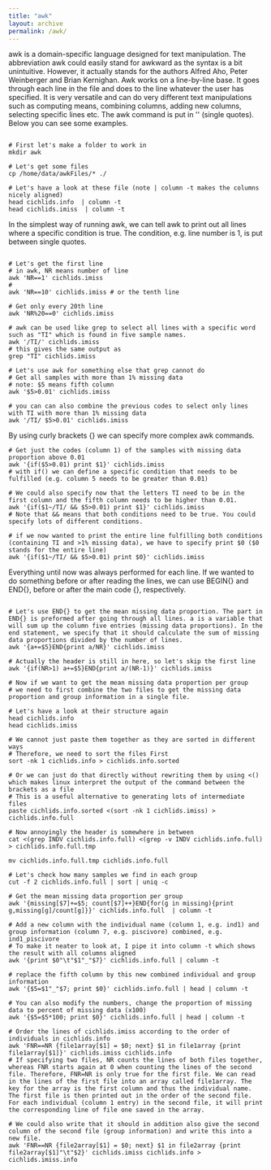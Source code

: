 ```yaml
---
title: "awk"
layout: archive
permalink: /awk/
---
```


awk is a domain-specific language designed for text manipulation. The abbreviation awk could easily stand for awkward as the syntax is a bit unintuitive. However, it actually stands for the authors Alfred Aho, Peter Weinberger and Brian Kernighan. Awk works on a line-by-line base. It goes through each line in the file and does to the line whatever the user has specified. It is very versatile and can do very different text manipulations such as computing means, combining columns, adding new columns, selecting specific lines etc. The awk command is put in '' (single quotes). Below you can see some examples.

```shell

# First let's make a folder to work in
mkdir awk

# Let's get some files
cp /home/data/awkFiles/* ./

# Let's have a look at these file (note | column -t makes the columns nicely aligned)
head cichlids.info  | column -t
head cichlids.imiss  | column -t
```

In the simplest way of running awk, we can tell awk to print out all lines where a specific condition is true. The condition, e.g. line number is 1, is put between single quotes.

```shell

# Let's get the first line
# in awk, NR means number of line
awk 'NR==1' cichlids.imiss
#
awk 'NR==10' cichlids.imiss # or the tenth line

# Get only every 20th line
awk 'NR%20==0' cichlids.imiss

# awk can be used like grep to select all lines with a specific word such as "TI" which is found in five sample names.
awk '/TI/' cichlids.imiss
# this gives the same output as
grep "TI" cichlids.imiss

# Let's use awk for something else that grep cannot do
# Get all samples with more than 1% missing data
# note: $5 means fifth column
awk '$5>0.01' cichlids.imiss

# you can can also combine the previous codes to select only lines with TI with more than 1% missing data
awk '/TI/ $5>0.01' cichlids.imiss

```

By using curly brackets {} we can specify more complex awk commands.

```shell
# Get just the codes (column 1) of the samples with missing data proportion above 0.01
awk '{if($5>0.01) print $1}' cichlids.imiss
# with if() we can define a specific condition that needs to be fulfilled (e.g. column 5 needs to be greater than 0.01)

# We could also specify now that the letters TI need to be in the first column and the fifth column needs to be higher than 0.01.
awk '{if($1~/TI/ && $5>0.01) print $1}' cichlids.imiss
# Note that && means that both conditions need to be true. You could specify lots of different conditions.

# if we now wanted to print the entire line fulfilling both conditions (containing TI and >1% missing data), we have to specify print $0 ($0 stands for the entire line)
awk '{if($1~/TI/ && $5>0.01) print $0}' cichlids.imiss

```
Everything until now was always performed for each line. If we wanted to do something before or after reading the lines, we can use BEGIN{} and END{}, before or after the main code {}, respectively.

```shell

# Let's use END{} to get the mean missing data proportion. The part in END{} is preformed after going through all lines. a is a variable that will sum up the column five entries (missing data proportions). In the end statement, we specify that it should calculate the sum of missing data proportions divided by the number of lines.
awk '{a+=$5}END{print a/NR}' cichlids.imiss

# Actually the header is still in here, so let's skip the first line
awk '{if(NR>1) a+=$5}END{print a/(NR-1)}' cichlids.imiss

# Now if we want to get the mean missing data proportion per group
# we need to first combine the two files to get the missing data proportion and group information in a single file.

# Let's have a look at their structure again
head cichlids.info
head cichlids.imiss

# We cannot just paste them together as they are sorted in different ways
# Therefore, we need to sort the files First
sort -nk 1 cichlids.info > cichlids.info.sorted

# Or we can just do that directly without rewriting them by using <() which makes linux interpret the output of the command between the brackets as a file
# This is a useful alternative to generating lots of intermediate files
paste cichlids.info.sorted <(sort -nk 1 cichlids.imiss) > cichlids.info.full

# Now annoyingly the header is somewhere in between
cat <(grep INDV cichlids.info.full) <(grep -v INDV cichlids.info.full) > cichlids.info.full.tmp

mv cichlids.info.full.tmp cichlids.info.full

# Let's check how many samples we find in each group
cut -f 2 cichlids.info.full | sort | uniq -c

# Get the mean missing data proportion per group
awk '{missing[$7]+=$5; count[$7]++}END{for(g in missing){print g,missing[g]/count[g]}}' cichlids.info.full  | column -t

# Add a new column with the individual name (column 1, e.g. ind1) and group information (column 7, e.g. piscivore) combined, e.g. ind1_piscivore
# To make it neater to look at, I pipe it into column -t which shows the result with all columns aligned
awk '{print $0"\t"$1"_"$7}' cichlids.info.full | column -t

# replace the fifth column by this new combined individual and group information
awk '{$5=$1"_"$7; print $0}' cichlids.info.full | head | column -t

# You can also modify the numbers, change the proportion of missing data to percent of missing data (x100)
awk '{$5=$5*100; print $0}' cichlids.info.full | head | column -t

# Order the lines of cichlids.imiss according to the order of individuals in cichlids.info
awk 'FNR==NR {file1array[$1] = $0; next} $1 in file1array {print file1array[$1]}' cichlids.imiss cichlids.info
# If specifying two files, NR counts the lines of both files together, whereas FNR starts again at 0 when counting the lines of the second file. Therefore, FNR=NR is only true for the first file. We can read in the lines of the first file into an array called file1array. The key for the array is the first column and thus the individual name. The first file is then printed out in the order of the second file. For each individual (column 1 entry) in the second file, it will print the corresponding line of file one saved in the array.

# We could also write that it should in addition also give the second column of the second file (group information) and write this into a new file.
awk 'FNR==NR {file2array[$1] = $0; next} $1 in file2array {print file2array[$1]"\t"$2}' cichlids.imiss cichlids.info > cichlids.imiss.info

```
